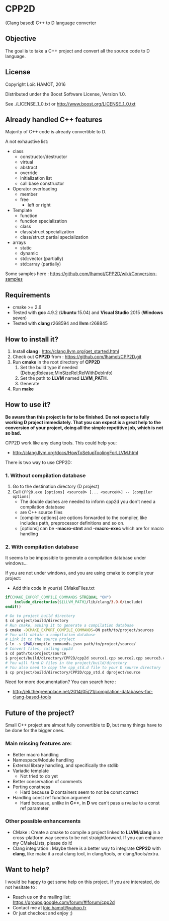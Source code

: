 ﻿# CPP2D
(Clang based) C++ to D language converter

## Objective
The goal is to take a C++ project and convert all the source code to D language.

## License

Copyright Loïc HAMOT, 2016

Distributed under the Boost Software License, Version 1.0.

See ./LICENSE_1_0.txt or http://www.boost.org/LICENSE_1_0.txt 

## Already handled C++ features

Majority of C++ code is already convertible to D.

A not exhaustive list:
* class
   * constructor/destructor
   * virtual
   * abstract
   * override
   * initialization list
   * call base constructor
* Operator overloading
   * member
   * free
      * left or right
* Template
   * function
   * function specialization
   * class
   * class/struct specialization
   * class/struct partial specialization
* arrays
   * static
   * dynamic
   * std::vector (partially)
   * std::array (partially)

Some samples here : https://github.com/lhamot/CPP2D/wiki/Conversion-samples

## Requirements
* cmake >= 2.6
* Tested with **gcc** 4.9.2 (**Ubuntu** 15.04) and **Visual Studio** 2015 (**Windows** seven)
* Tested with **clang** r268594 and **llvm** r268845

## How to install it?
1. Install **clang** : http://clang.llvm.org/get_started.html
2. Check out **CPP2D** from : https://github.com/lhamot/CPP2D.git
3. Run **cmake** in the root directory of **CPP2D**
   1. Set the build type if needed (Debug;Release;MinSizeRel;RelWithDebInfo)
   2. Set the path to **LLVM** named **LLVM_PATH**.
   4. Generate
4. Run **make**

## How to use it?
**Be aware than this project is far to be finished. Do not expect a fully working D project immediately. That you can expect is a great help to the conversion of your project, doing all the simple repetitive job, which is not so bad.**

CPP2D work like any clang tools. This could help you:
- http://clang.llvm.org/docs/HowToSetupToolingForLLVM.html

There is two way to use CPP2D:

### 1. Without compilation database
1. Go to the destination directory (D project)
2. Call ```CPP2D.exe [options] <source0> [... <sourceN>] -- [compiler options]```
   - The double dashes are needed to inform cpp2d you don't need a compilation database
   - <sourceN> are C++ source files
   - [compiler options] are options forwarded to the compiler, like includes path, preprocessor definitions and so on.
   - [options] can be **-macro-stmt** and **-macro-exec** which are for macro handling

### 2. With compilation database
It seems to be impossible to generate a compilation database under windows...

If you are not under windows, and you are using cmake to compile your project:
- Add this code in your(s) CMakeFiles.txt
```cmake
if(CMAKE_EXPORT_COMPILE_COMMANDS STREQUAL "ON")
    include_directories(${LLVM_PATH}/lib/clang/3.9.0/include)
endif()
```
```sh
# Go to project build directory
$ cd project/build/directory
# Run cmake, asking it to generate a compilation database
$ cmake -DCMAKE_EXPORT_COMPILE_COMMANDS=ON path/to/project/sources
# You will obtain a compilation database
# Link it to the source project
$ ln -s $PWD/compile_commands.json path/to/project/source/
# Convert files, calling cpp2d
$ cd path/to/project/source
$ project/build/directory/CPP2D/cpp2d source1.cpp source2.cpp source3.cpp
# You will find D files in the project/build/directory
# You also need to copy the cpp_std.d file to your D source directory
$ cp project/build/directory/CPP2D/cpp_std.d dproject/source
```

Need for more documentation? You can search here : 
- http://eli.thegreenplace.net/2014/05/21/compilation-databases-for-clang-based-tools

## Future of the project?
Small C++ project are almost fully convertible to **D**, but many things have to be done for the bigger ones.

### Main missing features are:
* Better macro handling
* Namespace/Module handling
* External library handling, and specifically the stdlib
* Variadic template
   * Not tried to do yet
* Better conservation of comments
* Porting constness 
   * Hard because **D** containers seem to not be const correct
* Handling const ref function argument
   * Hard because, unlike in **C++**, in **D** we can't pass a rvalue to a const ref parameter

### Other possible enhancements

* CMake : Create a cmake to compile a project linked to **LLVM**/**clang** in a cross-platform way seems to be not straightforward. If you can enhance my CMakeLists, please do it!
* Clang integration : Maybe there is a better way to integrate **CPP2D** with **clang**, like make it a real clang tool, in clang/tools, or clang/tools/extra.
   
## Want to help?
I would be happy to get some help on this project. If you are interested, do not hesitate to :
- Reach us on the mailing list: https://groups.google.com/forum/#!forum/cpp2d
- Contact me at loic.hamot@yahoo.fr
- Or just checkout and enjoy ;)
